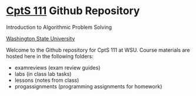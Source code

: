 # [CptS 111](https://github.com/gsprint23/cpts111) Github Repository
Introduction to Algorithmic Problem Solving

[Washington State University](http://wsu.edu)

Welcome to the Github repository for CptS 111 at WSU. Course materials are hosted here in the following folders:
* examreviews (exam review guides)
* labs (in class lab tasks)
* lessons (notes from class)
* progassignments (programming assignments for homework)
